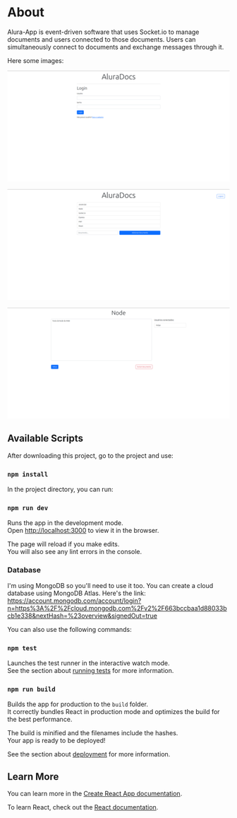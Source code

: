 # About

Alura-App is event-driven software that uses Socket.io to manage documents and users connected to those documents. Users can simultaneously connect to documents and exchange messages through it.

Here some images:

![Login Page](./public/images/login.png)

![Main Page](./public/images/docs.png)

![Document Page](./public/images/document.png)

## Available Scripts

After downloading this project, go to the project and use:

### `npm install`

In the project directory, you can run:

### `npm run dev`

Runs the app in the development mode.\
Open [http://localhost:3000](http://localhost:3000) to view it in the browser.

The page will reload if you make edits.\
You will also see any lint errors in the console.

### Database

I'm using MongoDB so you'll need to use it too. You can create a cloud database using MongoDB Atlas. Here's the link: 
https://account.mongodb.com/account/login?n=https%3A%2F%2Fcloud.mongodb.com%2Fv2%2F663bccbaa1d88033bcb1e338&nextHash=%23overview&signedOut=true


You can also use the following commands:

### `npm test`

Launches the test runner in the interactive watch mode.\
See the section about [running tests](https://facebook.github.io/create-react-app/docs/running-tests) for more information.

### `npm run build`

Builds the app for production to the `build` folder.\
It correctly bundles React in production mode and optimizes the build for the best performance.

The build is minified and the filenames include the hashes.\
Your app is ready to be deployed!

See the section about [deployment](https://facebook.github.io/create-react-app/docs/deployment) for more information.

## Learn More

You can learn more in the [Create React App documentation](https://facebook.github.io/create-react-app/docs/getting-started).

To learn React, check out the [React documentation](https://reactjs.org/).
